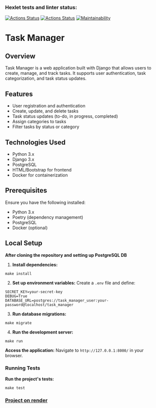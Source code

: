 ### Hexlet tests and linter status:
[![Actions Status](https://github.com/Cherund/python-project-52/actions/workflows/hexlet-check.yml/badge.svg)](https://github.com/Cherund/python-project-52/actions)
[![Actions Status](https://github.com/Cherund/python-project-52/actions/workflows/self-check.yml/badge.svg)](https://github.com/Cherund/python-project-52/actions)
[![Maintainability](https://api.codeclimate.com/v1/badges/bdfddf7136e5bbfe475f/maintainability)](https://codeclimate.com/github/Cherund/python-project-52/maintainability)

# Task Manager

## Overview

Task Manager is a web application built with Django that allows users to create, manage, and track tasks. It supports user authentication, task categorization, and task status updates.

## Features
- User registration and authentication
- Create, update, and delete tasks
- Task status updates (to-do, in progress, completed)
- Assign categories to tasks
- Filter tasks by status or category

## Technologies Used
- Python 3.x
- Django 3.x
- PostgreSQL
- HTML/Bootstrap for frontend
- Docker for containerization

## Prerequisites

Ensure you have the following installed:
- Python 3.x
- Poetry (dependency management)
- PostgreSQL
- Docker (optional)

## Local Setup
**After cloning the repository and setting up PostgreSQL DB**
   
1. **Install dependencies:**
```
make install
```

2. **Set up environment variables:** Create a `.env` file and define:
```
SECRET_KEY=your-secret-key
DEBUG=True
DATABASE_URL=postgres://task_manager_user:your-password@localhost/task_manager
```

3. **Run database migrations:**
```
make migrate
```

4. **Run the development server:**
```
make run
```

**Access the application:** Navigate to `http://127.0.0.1:8000/` in your browser.

### Running Tests

**Run the project's tests:**
```
make test
```


### [Project on render](https://task-manager-b4n1.onrender.com)
